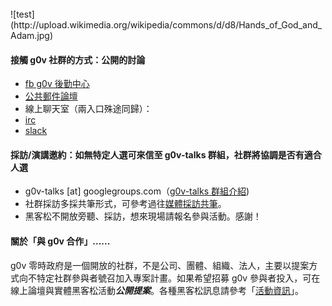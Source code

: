 <br>
![test](http://upload.wikimedia.org/wikipedia/commons/d/d8/Hands_of_God_and_Adam.jpg)

#### 接觸 g0v 社群的方式：公開的討論
* [fb g0v 後勤中心](https://www.facebook.com/groups/g0v.general/)
* [公共郵件論壇](https://groups.google.com/forum/?fromgroups#!forum/g0v-general)
* 線上聊天室（兩入口殊途同歸）：
 * [irc](http://hack.g0v.tw/irc)
 * [slack](http://join.g0v.today)

#### 採訪/演講邀約：如無特定人選可來信至 g0v-talks 群組，社群將協調是否有適合人選
* g0v-talks [at] googlegroups.com（[g0v-talks 群組介紹](https://g0v.hackpad.com/g0v-Media-Policy--Rbpc5FiUyA5#:h=什麼是-g0v-talks-小組))
* 社群採訪多採共筆形式，可參考過往[媒體採訪共筆](https://g0v.hackpad.com/ep/group/FCfDxuRKD2m)。
* 黑客松不開放旁聽、採訪，想來現場請報名參與活動。感謝！

#### 關於「與 g0v 合作」......

g0v 零時政府是一個開放的社群，不是公司、團體、組織、法人，主要以提案方式向不特定社群參與者號召加入專案計畫。如果希望招募 g0v 參與者投入，可在線上論壇與實體黑客松活動***公開提案***。各種黑客松訊息請參考「[活動資訊](http://localhost:3333/actinfo.html)」。
